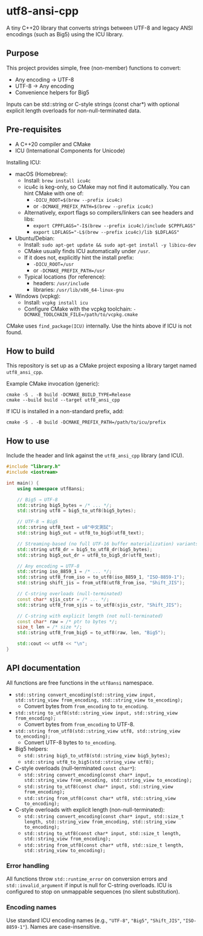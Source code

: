 # utf8-ansi-cpp

A tiny C++20 library that converts strings between UTF-8 and legacy ANSI encodings (such as Big5) using the ICU library.

## Purpose
This project provides simple, free (non-member) functions to convert:
- Any encoding → UTF-8
- UTF-8 → Any encoding
- Convenience helpers for Big5

Inputs can be std::string or C-style strings (const char*) with optional explicit length overloads for non-null-terminated data.

## Pre-requisites
- A C++20 compiler and CMake
- ICU (International Components for Unicode)

Installing ICU:
- macOS (Homebrew):
  - Install: `brew install icu4c`
  - icu4c is keg-only, so CMake may not find it automatically. You can hint CMake with one of:
    - `-DICU_ROOT=$(brew --prefix icu4c)`
    - or `-DCMAKE_PREFIX_PATH=$(brew --prefix icu4c)`
  - Alternatively, export flags so compilers/linkers can see headers and libs:
    - `export CPPFLAGS="-I$(brew --prefix icu4c)/include $CPPFLAGS"`
    - `export LDFLAGS="-L$(brew --prefix icu4c)/lib $LDFLAGS"`
- Ubuntu/Debian:
  - Install: `sudo apt-get update && sudo apt-get install -y libicu-dev`
  - CMake usually finds ICU automatically under `/usr`.
  - If it does not, explicitly hint the install prefix:
    - `-DICU_ROOT=/usr`
    - or `-DCMAKE_PREFIX_PATH=/usr`
  - Typical locations (for reference):
    - headers: `/usr/include`
    - libraries: `/usr/lib/x86_64-linux-gnu`
- Windows (vcpkg):
  - Install: `vcpkg install icu`
  - Configure CMake with the vcpkg toolchain: `-DCMAKE_TOOLCHAIN_FILE=/path/to/vcpkg.cmake`

CMake uses `find_package(ICU)` internally. Use the hints above if ICU is not found.

## How to build
This repository is set up as a CMake project exposing a library target named `utf8_ansi_cpp`.

Example CMake invocation (generic):

```
cmake -S . -B build -DCMAKE_BUILD_TYPE=Release
cmake --build build --target utf8_ansi_cpp
```

If ICU is installed in a non-standard prefix, add:

```
cmake -S . -B build -DCMAKE_PREFIX_PATH=/path/to/icu/prefix
```

## How to use
Include the header and link against the `utf8_ansi_cpp` library (and ICU).

```cpp
#include "library.h"
#include <iostream>

int main() {
    using namespace utf8ansi;

    // Big5 → UTF-8
    std::string big5_bytes = /* ... */;
    std::string utf8 = big5_to_utf8(big5_bytes);

    // UTF-8 → Big5
    std::string utf8_text = u8"中文測試";
    std::string big5_out = utf8_to_big5(utf8_text);

    // Streaming-based (no full UTF-16 buffer materialization) variants using ICU ucnv_convertEx
    std::string utf8_dr = big5_to_utf8_dr(big5_bytes);
    std::string big5_out_dr = utf8_to_big5_dr(utf8_text);

    // Any encoding ↔ UTF-8
    std::string iso_8859_1 = /* ... */;
    std::string utf8_from_iso = to_utf8(iso_8859_1, "ISO-8859-1");
    std::string shift_jis = from_utf8(utf8_from_iso, "Shift_JIS");

    // C-string overloads (null-terminated)
    const char* sjis_cstr = /* ... */;
    std::string utf8_from_sjis = to_utf8(sjis_cstr, "Shift_JIS");

    // C-string with explicit length (not null-terminated)
    const char* raw = /* ptr to bytes */;
    size_t len = /* size */;
    std::string utf8_from_big5 = to_utf8(raw, len, "Big5");

    std::cout << utf8 << "\n";
}
```

## API documentation
All functions are free functions in the `utf8ansi` namespace.

- `std::string convert_encoding(std::string_view input, std::string_view from_encoding, std::string_view to_encoding);`
  - Convert bytes from `from_encoding` to `to_encoding`.
- `std::string to_utf8(std::string_view input, std::string_view from_encoding);`
  - Convert bytes from `from_encoding` to UTF-8.
- `std::string from_utf8(std::string_view utf8, std::string_view to_encoding);`
  - Convert UTF-8 bytes to `to_encoding`.
- Big5 helpers:
  - `std::string big5_to_utf8(std::string_view big5_bytes);`
  - `std::string utf8_to_big5(std::string_view utf8);`
- C-style overloads (null-terminated `const char*`):
  - `std::string convert_encoding(const char* input, std::string_view from_encoding, std::string_view to_encoding);`
  - `std::string to_utf8(const char* input, std::string_view from_encoding);`
  - `std::string from_utf8(const char* utf8, std::string_view to_encoding);`
- C-style overloads with explicit length (non-null-terminated):
  - `std::string convert_encoding(const char* input, std::size_t length, std::string_view from_encoding, std::string_view to_encoding);`
  - `std::string to_utf8(const char* input, std::size_t length, std::string_view from_encoding);`
  - `std::string from_utf8(const char* utf8, std::size_t length, std::string_view to_encoding);`

### Error handling
All functions throw `std::runtime_error` on conversion errors and `std::invalid_argument` if input is null for C-string overloads. ICU is configured to stop on unmappable sequences (no silent substitution).

### Encoding names
Use standard ICU encoding names (e.g., `"UTF-8"`, `"Big5"`, `"Shift_JIS"`, `"ISO-8859-1"`). Names are case-insensitive.
